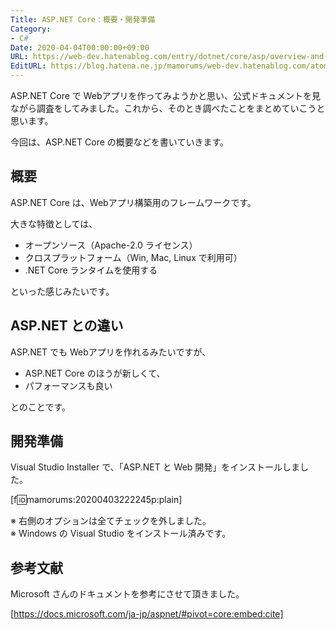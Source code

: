 ```yaml
---
Title: ASP.NET Core：概要・開発準備
Category:
- C#
Date: 2020-04-04T00:00:00+09:00
URL: https://web-dev.hatenablog.com/entry/dotnet/core/asp/overview-and-install
EditURL: https://blog.hatena.ne.jp/mamorums/web-dev.hatenablog.com/atom/entry/26006613544692093
---
```


ASP.NET Core で Webアプリを作ってみようかと思い、公式ドキュメントを見ながら調査をしてみました。これから、そのとき調べたことをまとめていこうと思います。

今回は、ASP.NET Core の概要などを書いていきます。


## 概要
ASP.NET Core は、Webアプリ構築用のフレームワークです。

大きな特徴としては、

- オープンソース（Apache-2.0 ライセンス）
- クロスプラットフォーム（Win, Mac, Linux で利用可）
- .NET Core ランタイムを使用する

といった感じみたいです。


## ASP.NET との違い
ASP.NET でも Webアプリを作れるみたいですが、

- ASP.NET Core のほうが新しくて、
- パフォーマンスも良い

とのことです。


## 開発準備
Visual Studio Installer で、「ASP.NET と Web 開発」をインストールしました。

[f:id:mamorums:20200403222245p:plain]

※ 右側のオプションは全てチェックを外しました。  
※ Windows の Visual Studio  をインストール済みです。


## 参考文献
Microsoft さんのドキュメントを参考にさせて頂きました。

[https://docs.microsoft.com/ja-jp/aspnet/#pivot=core:embed:cite]


